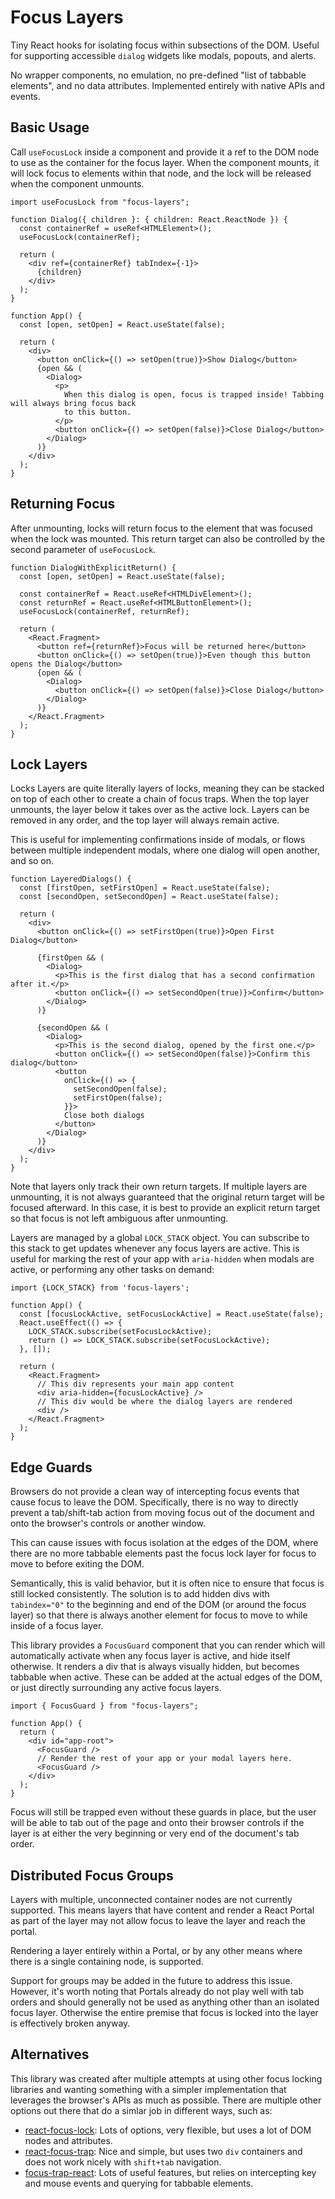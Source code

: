 # Focus Layers

Tiny React hooks for isolating focus within subsections of the DOM. Useful for supporting accessible
`dialog` widgets like modals, popouts, and alerts.

No wrapper components, no emulation, no pre-defined "list of tabbable elements", and no data
attributes. Implemented entirely with native APIs and events.

## Basic Usage

Call `useFocusLock` inside a component and provide it a ref to the DOM node to use as the container
for the focus layer. When the component mounts, it will lock focus to elements within that node, and
the lock will be released when the component unmounts.

```tsx
import useFocusLock from "focus-layers";

function Dialog({ children }: { children: React.ReactNode }) {
  const containerRef = useRef<HTMLElement>();
  useFocusLock(containerRef);

  return (
    <div ref={containerRef} tabIndex={-1}>
      {children}
    </div>
  );
}

function App() {
  const [open, setOpen] = React.useState(false);

  return (
    <div>
      <button onClick={() => setOpen(true)}>Show Dialog</button>
      {open && (
        <Dialog>
          <p>
            When this dialog is open, focus is trapped inside! Tabbing will always bring focus back
            to this button.
          </p>
          <button onClick={() => setOpen(false)}>Close Dialog</button>
        </Dialog>
      )}
    </div>
  );
}
```

## Returning Focus

After unmounting, locks will return focus to the element that was focused when the lock was mounted.
This return target can also be controlled by the second parameter of `useFocusLock`.

```tsx
function DialogWithExplicitReturn() {
  const [open, setOpen] = React.useState(false);

  const containerRef = React.useRef<HTMLDivElement>();
  const returnRef = React.useRef<HTMLButtonElement>();
  useFocusLock(containerRef, returnRef);

  return (
    <React.Fragment>
      <button ref={returnRef}>Focus will be returned here</button>
      <button onClick={() => setOpen(true)}>Even though this button opens the Dialog</button>
      {open && (
        <Dialog>
          <button onClick={() => setOpen(false)}>Close Dialog</button>
        </Dialog>
      )}
    </React.Fragment>
  );
}
```

## Lock Layers

Locks Layers are quite literally layers of locks, meaning they can be stacked on top of each other
to create a chain of focus traps. When the top layer unmounts, the layer below it takes over as the
active lock. Layers can be removed in any order, and the top layer will always remain active.

This is useful for implementing confirmations inside of modals, or flows between multiple
independent modals, where one dialog will open another, and so on.

```tsx
function LayeredDialogs() {
  const [firstOpen, setFirstOpen] = React.useState(false);
  const [secondOpen, setSecondOpen] = React.useState(false);

  return (
    <div>
      <button onClick={() => setFirstOpen(true)}>Open First Dialog</button>

      {firstOpen && (
        <Dialog>
          <p>This is the first dialog that has a second confirmation after it.</p>
          <button onClick={() => setSecondOpen(true)}>Confirm</button>
        </Dialog>
      )}

      {secondOpen && (
        <Dialog>
          <p>This is the second dialog, opened by the first one.</p>
          <button onClick={() => setSecondOpen(false)}>Confirm this dialog</button>
          <button
            onClick={() => {
              setSecondOpen(false);
              setFirstOpen(false);
            }}>
            Close both dialogs
          </button>
        </Dialog>
      )}
    </div>
  );
}
```

Note that layers only track their own return targets. If multiple layers are unmounting, it is not
always guaranteed that the original return target will be focused afterward. In this case, it is
best to provide an explicit return target so that focus is not left ambiguous after unmounting.

Layers are managed by a global `LOCK_STACK` object. You can subscribe to this stack to get updates
whenever any focus layers are active. This is useful for marking the rest of your app with
`aria-hidden` when modals are active, or performing any other tasks on demand:

```tsx
import {LOCK_STACK} from 'focus-layers';

function App() {
  const [focusLockActive, setFocusLockActive] = React.useState(false);
  React.useEffect(() => {
    LOCK_STACK.subscribe(setFocusLockActive);
    return () => LOCK_STACK.subscribe(setFocusLockActive);
  }, []);
  
  return (
    <React.Fragment>
      // This div represents your main app content
      <div aria-hidden={focusLockActive} />
      // This div would be where the dialog layers are rendered
      <div />
    </React.Fragment>
  );
}
```


## Edge Guards

Browsers do not provide a clean way of intercepting focus events that cause focus to leave the DOM.
Specifically, there is no way to directly prevent a tab/shift-tab action from moving focus out of
the document and onto the browser's controls or another window.

This can cause issues with focus isolation at the edges of the DOM, where there are no more tabbable
elements past the focus lock layer for focus to move to before exiting the DOM.

Semantically, this is valid behavior, but it is often nice to ensure that focus is still locked
consistently. The solution is to add hidden divs with `tabindex="0"` to the beginning and end of the
DOM (or around the focus layer) so that there is always another element for focus to move to while
inside of a focus layer.

This library provides a `FocusGuard` component that you can render which will automatically activate
when any focus layer is active, and hide itself otherwise. It renders a div that is always visually
hidden, but becomes tabbable when active. These can be added at the actual edges of the DOM, or just
directly surrounding any active focus layers.

```tsx
import { FocusGuard } from "focus-layers";

function App() {
  return (
    <div id="app-root">
      <FocusGuard />
      // Render the rest of your app or your modal layers here.
      <FocusGuard />
    </div>
  );
}
```

Focus will still be trapped even without these guards in place, but the user will be able to tab out
of the page and onto their browser controls if the layer is at either the very beginning or very end
of the document's tab order.

## Distributed Focus Groups

Layers with multiple, unconnected container nodes are not currently supported. This means layers
that have content and render a React Portal as part of the layer may not allow focus to leave the
layer and reach the portal.

Rendering a layer entirely within a Portal, or by any other means where there is a single containing
node, is supported.

Support for groups may be added in the future to address this issue. However, it's worth noting that
Portals already do not play well with tab orders and should generally not be used as anything other
than an isolated focus layer. Otherwise the entire premise that focus is locked into the layer is
effectively broken anyway.

## Alternatives

This library was created after multiple attempts at using other focus locking libraries and wanting
something with a simpler implementation that leverages the browser's APIs as much as possible. There
are multiple other options out there that do a simlar job in different ways, such as:

- [react-focus-lock](https://github.com/theKashey/react-focus-lock): Lots of options, very flexible,
  but uses a lot of DOM nodes and attributes.
- [react-focus-trap](https://github.com/vigetlabs/react-focus-trap): Nice and simple, but uses two
  `div` containers and does not work nicely with `shift+tab` navigation.
- [focus-trap-react](https://github.com/davidtheclark/focus-trap-react): Lots of useful features,
  but relies on intercepting key and mouse events and querying for tabbable elements.
